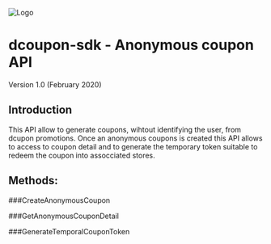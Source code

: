 ![Logo](https://s3.amazonaws.com/dcoupon.com/sdk/docs/dcouponLogo.png)

# dcoupon-sdk - Anonymous coupon API

Version 1.0 (February 2020)

## Introduction

This API allow to generate coupons, wihtout identifying the user, from dcupon promotions. Once an anonymous coupons is created this API allows to access to coupon detail and to generate the temporary token suitable to redeem the coupon into assocciated stores.

## Methods:
###CreateAnonymousCoupon

###GetAnonymousCouponDetail

###GenerateTemporalCouponToken

